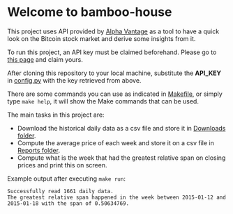 # Welcome to bamboo-house

This project uses API provided by [Alpha Vantage](https://www.alphavantage.co/) as a tool to have a quick look on the Bitcoin stock market and derive some insights from it.

To run this project, an API key must be claimed beforehand. Please go to [this page](https://www.alphavantage.co/support/#api-key) and claim yours.

After cloning this repository to your local machine, substitute the **API_KEY** in [config.py](src/config.py) with the key retrieved from above.

There are some commands you can use as indicated in [Makefile](Makefile), or simply type `make help`, it will show the Make commands that can be used.

The main tasks in this project are:
* Download the historical daily data as a csv file and store it in [Downloads folder](src/Downloads/).
* Compute the average price of each week and store it on a csv file in [Reports folder](src/Reports/).
* Compute what is the week that had the greatest relative span on closing prices and print this on screen.

Example output after executing `make run`:
```
Successfully read 1661 daily data.
The greatest relative span happened in the week between 2015-01-12 and 2015-01-18 with the span of 0.50634769.
```
